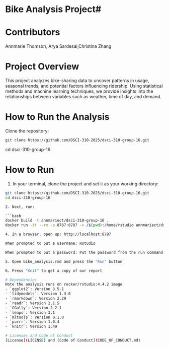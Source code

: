 # Bike Analysis Project#

# Contributors

Annmarie Thomson, Arya Sardesai,Christina Zhang


# Project Overview

This project analyzes bike-sharing data to uncover patterns in usage, seasonal trends, and potential factors influencing ridership. Using statistical methods and machine learning techniques, we provide insights into the relationships between variables such as weather, time of day, and demand.

# How to Run the Analysis

Clone the repository:

`git clone https://github.com/DSCI-310-2025/dsci-310-group-16.git`

cd dsci-310-group-16

# How to Run
1. In your terminal, clone the project and set it as your working directory:
```bash
git clone https://github.com/DSCI-310-2025/dsci-310-group-16.git
cd dsci-310-group-16`

2. Next, run:

```bash
docker build -t annmariect/dsci-310-group-16 .
docker run -it --rm -p 8787:8787 -v /$(pwd):/home/rstudio annmariect/dsci-310-group-16

4. In a browser, open up: http://localhost:8787

When prompted to put a username: Rstudio

When prompted to put a password: Put the password from the run command

5. Open bike_analysis.rmd and press the "Run" button

6. Press "Knit" to get a copy of our report

# Dependencies
Note the analysis runs on rocker/rstudio:4.4.2 image
- `ggplot2`: Version 3.5.1  
- `tidymodels`: Version 1.3.0  
- `rmarkdown`: Version 2.29  
- `readr`: Version 2.1.5  
- `GGally`: Version 2.2.1  
- `leaps`: Version 3.1  
- `mltools`: Version 0.1.0  
- `purrr`: Version 1.0.4  
- `knitr`: Version 1.49  

# Licenses and Code of Conduct
[License](LICENSE) and [Code of Conduct](CODE_OF_CONDUCT.md)



